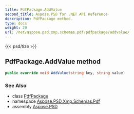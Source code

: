 ```yaml
---
title: PdfPackage.AddValue
second_title: Aspose.PSD for .NET API Reference
description: PdfPackage method. 
type: docs
weight: 20
url: /net/aspose.psd.xmp.schemas.pdf/pdfpackage/addvalue/
---
```

{{< psd/tize >}}
## PdfPackage.AddValue method

```csharp
public override void AddValue(string key, string value)
```

### See Also

* class [PdfPackage](../)
* namespace [Aspose.PSD.Xmp.Schemas.Pdf](../../pdfpackage/)
* assembly [Aspose.PSD](../../../)


